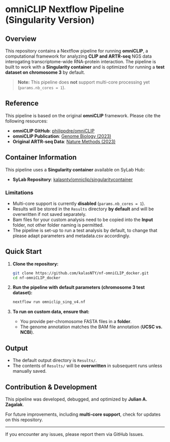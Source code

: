 # omniCLIP Nextflow Pipeline (Singularity Version)

## Overview
This repository contains a Nextflow pipeline for running **omniCLIP**, a computational framework for analyzing **CLIP and ARTR-seq** NGS data interogating transcriptome-wide RNA-protein interaction. The pipeline is built to work with a **Singularity container** and is optimized for running a **test dataset on chromosome 3** by default.

> **Note:** This pipeline does **not** support multi-core processing yet (`params.nb_cores = 1`).

## Reference
This pipeline is based on the original **omniCLIP** framework. Please cite the following resources:

- **omniCLIP GitHub**: [philippdre/omniCLIP](https://github.com/philippdre/omniCLIP)
- **omniCLIP Publication**: [Genome Biology (2023)](https://genomebiology.biomedcentral.com/articles/10.1186/s13059-018-1521-2)
- **Original ARTR-seq Data**: [Nature Methods (2023)](https://www.nature.com/articles/s41592-023-02146-w)

## Container Information
This pipeline uses a **Singularity container** available on SyLab Hub:

- **SyLab Repository**: [kalasnty/omniclip/singularitycontainer](https://cloud.sylabs.io/library/kalasnty/omniclip/singularitycontainer)

### **Limitations**
- Multi-core support is currently **disabled** (`params.nb_cores = 1`).
- Results will be stored in the `Results` directory **by default** and will be overwritten if not saved separately.
- Bam files for your custom analysis need to be copied into the **Input** folder, not other folder naming is permitted.
- The pipeline is set-up to run a test analysis by default, to change that please adapt parameters and metadata.csv accordingly.

## Quick Start
1. **Clone the repository:**
   ```bash
   git clone https://github.com/kalasNTY/nf-omniCLIP_docker.git
   cd nf-omniCLIP_docker
   ```

2. **Run the pipeline with default parameters (chromosome 3 test dataset):**
   ```bash
   nextflow run omniclip_sing_v4.nf
   ```

3. **To run on custom data, ensure that:**
   - You provide per-chromosome FASTA files in a **folder**.
   - The genome annotation matches the BAM file annotation (**UCSC vs. NCBI**).

## Output
- The default output directory is `Results/`.
- The contents of `Results/` will be **overwritten** in subsequent runs unless manually saved.

## Contribution & Development
This pipeline was developed, debugged, and optimized by **Julian A. Zagalak**.

For future improvements, including **multi-core support**, check for updates on this repository.

---

If you encounter any issues, please report them via GitHub Issues.

